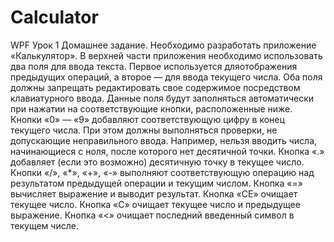 # Calculator
WPF Урок 1 Домашнее задание.
Необходимо разработать приложение «Калькулятор». 
В верхней части приложения необходимо использовать два поля для ввода текста. Первое используется дляотображения предыдущих операций, 
а второе — для ввода текущего числа. Оба поля должны запрещать редактировать свое содержимое посредством клавиатурного ввода.
Данные поля будут заполняться автоматически при нажатии на соответствующие кнопки, расположенные ниже.
Кнопки «0» — «9» добавляют соответствующую цифру в конец текущего числа. При этом должны выполняться
проверки, не допускающие неправильного ввода. Например, нельзя вводить числа, начинающиеся с ноля, после которого нет десятичной точки.
Кнопка «.» добавляет (если это возможно) десятичную точку в текущее число.
Кнопки «/», «*», «+», «-» выполняют соответствующую операцию над результатом предыдущей операции и текущим числом.
Кнопка «=» вычисляет выражение и выводит результат.
Кнопка «CE» очищает текущее число.
Кнопка «C» очищает текущее число и предыдущее выражение.
Кнопка «<» очищает последний введенный символ в текущем числе.
